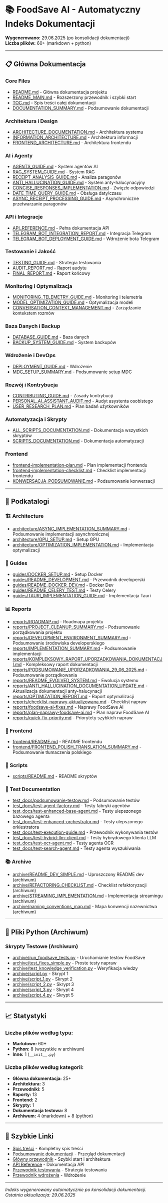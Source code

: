 # 📚 FoodSave AI - Automatyczny Indeks Dokumentacji

**Wygenerowano:** 29.06.2025 (po konsolidacji dokumentacji)  
**Liczba plików:** 60+ (markdown + python)

---

## 📋 Główna Dokumentacja

### Core Files
- [README.md](README.md) - Główna dokumentacja projektu
- [README_MAIN.md](README_MAIN.md) - Rozszerzony przewodnik i szybki start
- [TOC.md](TOC.md) - Spis treści całej dokumentacji
- [DOCUMENTATION_SUMMARY.md](DOCUMENTATION_SUMMARY.md) - Podsumowanie dokumentacji

### Architektura i Design
- [ARCHITECTURE_DOCUMENTATION.md](ARCHITECTURE_DOCUMENTATION.md) - Architektura systemu
- [INFORMATION_ARCHITECTURE.md](INFORMATION_ARCHITECTURE.md) - Architektura informacji
- [FRONTEND_ARCHITECTURE.md](FRONTEND_ARCHITECTURE.md) - Architektura frontendu

### AI i Agenty
- [AGENTS_GUIDE.md](AGENTS_GUIDE.md) - System agentów AI
- [RAG_SYSTEM_GUIDE.md](RAG_SYSTEM_GUIDE.md) - System RAG
- [RECEIPT_ANALYSIS_GUIDE.md](RECEIPT_ANALYSIS_GUIDE.md) - Analiza paragonów
- [ANTI_HALLUCINATION_GUIDE.md](ANTI_HALLUCINATION_GUIDE.md) - System anty-halucynacyjny
- [CONCISE_RESPONSES_IMPLEMENTATION.md](CONCISE_RESPONSES_IMPLEMENTATION.md) - Zwięzłe odpowiedzi
- [DATE_TIME_QUERY_GUIDE.md](DATE_TIME_QUERY_GUIDE.md) - Obsługa daty/czasu
- [ASYNC_RECEIPT_PROCESSING_GUIDE.md](ASYNC_RECEIPT_PROCESSING_GUIDE.md) - Asynchroniczne przetwarzanie paragonów

### API i Integracje
- [API_REFERENCE.md](API_REFERENCE.md) - Pełna dokumentacja API
- [TELEGRAM_BOT_INTEGRATION_REPORT.md](TELEGRAM_BOT_INTEGRATION_REPORT.md) - Integracja Telegram
- [TELEGRAM_BOT_DEPLOYMENT_GUIDE.md](TELEGRAM_BOT_DEPLOYMENT_GUIDE.md) - Wdrożenie bota Telegram

### Testowanie i Jakość
- [TESTING_GUIDE.md](TESTING_GUIDE.md) - Strategia testowania
- [AUDIT_REPORT.md](AUDIT_REPORT.md) - Raport audytu
- [FINAL_REPORT.md](FINAL_REPORT.md) - Raport końcowy

### Monitoring i Optymalizacja
- [MONITORING_TELEMETRY_GUIDE.md](MONITORING_TELEMETRY_GUIDE.md) - Monitoring i telemetria
- [MODEL_OPTIMIZATION_GUIDE.md](MODEL_OPTIMIZATION_GUIDE.md) - Optymalizacja modeli
- [CONVERSATION_CONTEXT_MANAGEMENT.md](CONVERSATION_CONTEXT_MANAGEMENT.md) - Zarządzanie kontekstem rozmów

### Baza Danych i Backup
- [DATABASE_GUIDE.md](DATABASE_GUIDE.md) - Baza danych
- [BACKUP_SYSTEM_GUIDE.md](BACKUP_SYSTEM_GUIDE.md) - System backupów

### Wdrożenie i DevOps
- [DEPLOYMENT_GUIDE.md](DEPLOYMENT_GUIDE.md) - Wdrożenie
- [MDC_SETUP_SUMMARY.md](MDC_SETUP_SUMMARY.md) - Podsumowanie setup MDC

### Rozwój i Kontrybucja
- [CONTRIBUTING_GUIDE.md](CONTRIBUTING_GUIDE.md) - Zasady kontrybucji
- [PERSONAL_AI_ASSISTANT_AUDIT.md](PERSONAL_AI_ASSISTANT_AUDIT.md) - Audyt asystenta osobistego
- [USER_RESEARCH_PLAN.md](USER_RESEARCH_PLAN.md) - Plan badań użytkowników

### Automatyzacja i Skrypty
- [ALL_SCRIPTS_DOCUMENTATION.md](ALL_SCRIPTS_DOCUMENTATION.md) - Dokumentacja wszystkich skryptów
- [SCRIPTS_DOCUMENTATION.md](SCRIPTS_DOCUMENTATION.md) - Dokumentacja automatyzacji

### Frontend
- [frontend-implementation-plan.md](frontend-implementation-plan.md) - Plan implementacji frontendu
- [frontend-implementation-checklist.md](frontend-implementation-checklist.md) - Checklist implementacji frontendu
- [KONWERSACJA_PODSUMOWANIE.md](KONWERSACJA_PODSUMOWANIE.md) - Podsumowanie konwersacji

---

## 📁 Podkatalogi

### 🏗️ Architecture
- [architecture/ASYNC_IMPLEMENTATION_SUMMARY.md](architecture/ASYNC_IMPLEMENTATION_SUMMARY.md) - Podsumowanie implementacji asynchronicznej
- [architecture/GPU_SETUP.md](architecture/GPU_SETUP.md) - Setup GPU
- [architecture/OPTIMIZATION_IMPLEMENTATION.md](architecture/OPTIMIZATION_IMPLEMENTATION.md) - Implementacja optymalizacji

### 📖 Guides
- [guides/DOCKER_SETUP.md](guides/DOCKER_SETUP.md) - Setup Docker
- [guides/README_DEVELOPMENT.md](guides/README_DEVELOPMENT.md) - Przewodnik developerski
- [guides/README_DOCKER_DEV.md](guides/README_DOCKER_DEV.md) - Docker Dev
- [guides/README_CELERY_TEST.md](guides/README_CELERY_TEST.md) - Testy Celery
- [guides/TAURI_IMPLEMENTATION_GUIDE.md](guides/TAURI_IMPLEMENTATION_GUIDE.md) - Implementacja Tauri

### 📊 Reports
- [reports/ROADMAP.md](reports/ROADMAP.md) - Roadmapa projektu
- [reports/PROJECT_CLEANUP_SUMMARY.md](reports/PROJECT_CLEANUP_SUMMARY.md) - Podsumowanie porządkowania projektu
- [reports/DEVELOPMENT_ENVIRONMENT_SUMMARY.md](reports/DEVELOPMENT_ENVIRONMENT_SUMMARY.md) - Podsumowanie środowiska developerskiego
- [reports/IMPLEMENTATION_SUMMARY.md](reports/IMPLEMENTATION_SUMMARY.md) - Podsumowanie implementacji
- [reports/KOMPLEKSOWY_RAPORT_UPORZADKOWANIA_DOKUMENTACJI.md](reports/KOMPLEKSOWY_RAPORT_UPORZADKOWANIA_DOKUMENTACJI.md) - Kompleksowy raport dokumentacji
- [reports/PODSUMOWANIE_UPORZADKOWANIA_29_06_2025.md](reports/PODSUMOWANIE_UPORZADKOWANIA_29_06_2025.md) - Podsumowanie porządkowania
- [reports/README_EVOLVED_SYSTEM.md](reports/README_EVOLVED_SYSTEM.md) - Ewolucja systemu
- [reports/ANTI_HALLUCINATION_DOCUMENTATION_UPDATE.md](reports/ANTI_HALLUCINATION_DOCUMENTATION_UPDATE.md) - Aktualizacja dokumentacji anty-halucynacji
- [reports/OPTIMIZATION_REPORT.md](reports/OPTIMIZATION_REPORT.md) - Raport optymalizacji
- [reports/checklist-naprawy-aktualizowana.md](reports/checklist-naprawy-aktualizowana.md) - Checklist napraw
- [reports/foodsave-ai-fixes.md](reports/foodsave-ai-fixes.md) - Naprawy FoodSave AI
- [reports/plan-naprawy-foodsave-ai.md](reports/plan-naprawy-foodsave-ai.md) - Plan napraw FoodSave AI
- [reports/quick-fix-priority.md](reports/quick-fix-priority.md) - Priorytety szybkich napraw

### 🎨 Frontend
- [frontend/README.md](frontend/README.md) - README frontendu
- [frontend/FRONTEND_POLISH_TRANSLATION_SUMMARY.md](frontend/FRONTEND_POLISH_TRANSLATION_SUMMARY.md) - Podsumowanie tłumaczenia polskiego

### 🔧 Scripts
- [scripts/README.md](scripts/README.md) - README skryptów

### 🧪 Test Documentation
- [test_docs/podsumowanie-testow.md](test_docs/podsumowanie-testow.md) - Podsumowanie testów
- [test_docs/test-agent-factory.md](test_docs/test-agent-factory.md) - Testy fabryki agentów
- [test_docs/test-enhanced-base-agent.md](test_docs/test-enhanced-base-agent.md) - Testy ulepszonego bazowego agenta
- [test_docs/test-enhanced-orchestrator.md](test_docs/test-enhanced-orchestrator.md) - Testy ulepszonego orkiestratora
- [test_docs/test-execution-guide.md](test_docs/test-execution-guide.md) - Przewodnik wykonywania testów
- [test_docs/test-hybrid-llm-client.md](test_docs/test-hybrid-llm-client.md) - Testy hybrydowego klienta LLM
- [test_docs/test-ocr-agent.md](test_docs/test-ocr-agent.md) - Testy agenta OCR
- [test_docs/test-search-agent.md](test_docs/test-search-agent.md) - Testy agenta wyszukiwania

### 📚 Archive
- [archive/README_DEV_SIMPLE.md](archive/README_DEV_SIMPLE.md) - Uproszczony README dev (archiwum)
- [archive/REFACTORING_CHECKLIST.md](archive/REFACTORING_CHECKLIST.md) - Checklist refaktoryzacji (archiwum)
- [archive/STREAMING_IMPLEMENTATION.md](archive/STREAMING_IMPLEMENTATION.md) - Implementacja streamingu (archiwum)
- [archive/naming_conventions_map.md](archive/naming_conventions_map.md) - Mapa konwencji nazewnictwa (archiwum)

---

## 🐍 Pliki Python (Archiwum)

### Skrypty Testowe (Archiwum)
- [archive/run_foodsave_tests.py](archive/run_foodsave_tests.py) - Uruchamianie testów FoodSave
- [archive/test_fixes_simple.py](archive/test_fixes_simple.py) - Proste testy napraw
- [archive/test_knowledge_verification.py](archive/test_knowledge_verification.py) - Weryfikacja wiedzy
- [archive/script.py](archive/script.py) - Skrypt 1
- [archive/script_1.py](archive/script_1.py) - Skrypt 2
- [archive/script_2.py](archive/script_2.py) - Skrypt 3
- [archive/script_3.py](archive/script_3.py) - Skrypt 4
- [archive/script_4.py](archive/script_4.py) - Skrypt 5

---

## 📈 Statystyki

### Liczba plików według typu:
- **Markdown:** 60+
- **Python:** 8 (wszystkie w archiwum)
- **Inne:** 1 (`__init__.py`)

### Liczba plików według kategorii:
- **Główna dokumentacja:** 25+
- **Architektura:** 3
- **Przewodniki:** 5
- **Raporty:** 13
- **Frontend:** 2
- **Skrypty:** 1
- **Dokumentacja testowa:** 8
- **Archiwum:** 4 (markdown) + 8 (python)

---

## 🔗 Szybkie Linki

- [Spis treści](TOC.md) - Kompletny spis treści
- [Podsumowanie dokumentacji](DOCUMENTATION_SUMMARY.md) - Przegląd dokumentacji
- [Główny przewodnik](README_MAIN.md) - Szybki start i architektura
- [API Reference](API_REFERENCE.md) - Dokumentacja API
- [Przewodnik testowania](TESTING_GUIDE.md) - Strategia testowania
- [Przewodnik wdrożenia](DEPLOYMENT_GUIDE.md) - Wdrożenie

---

*Indeks wygenerowany automatycznie po konsolidacji dokumentacji. Ostatnia aktualizacja: 29.06.2025* 